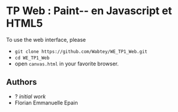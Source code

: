 # TP Web : Paint-- en Javascript et HTML5

To use the web interface, please

- `git clone https://github.com/Wabtey/WE_TP1_Web.git`
- `cd WE_TP1_Web`
- open `canvas.html` in your favorite browser.

## Authors

- ? *initial work*
- Florian Emmanuelle Epain
